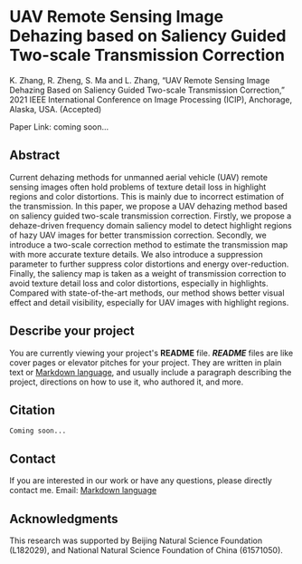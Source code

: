 # UAV Remote Sensing Image Dehazing based on Saliency Guided Two-scale Transmission Correction

K. Zhang, R. Zheng, S. Ma and L. Zhang, “UAV Remote Sensing Image Dehazing Based on Saliency Guided Two-scale Transmission Correction,” 2021 IEEE International Conference on Image Processing (ICIP), Anchorage, Alaska, USA. (Accepted)

Paper Link: coming soon...

## Abstract

Current dehazing methods for unmanned aerial vehicle (UAV) remote sensing images often hold problems of texture detail loss in highlight regions and color distortions. This is mainly due to incorrect estimation of the transmission. In this paper, we propose a UAV dehazing method based on saliency guided two-scale transmission correction. Firstly, we propose a dehaze-driven frequency domain saliency model to detect highlight regions of hazy UAV images for better transmission correction. Secondly, we introduce a two-scale correction method to estimate the transmission map with more accurate texture details. We also introduce a suppression parameter to further suppress color distortions and energy over-reduction. Finally, the saliency map is taken as a weight of transmission correction to avoid texture detail loss and color distortions, especially in highlights. Compared with state-of-the-art methods, our method shows better visual effect and detail visibility, especially for UAV images with highlight regions.



## Describe your project

You are currently viewing your project's **README** file. **_README_** files are like cover pages or elevator pitches for your project. They are written in plain text or [Markdown language](https://guides.github.com/features/mastering-markdown/), and usually include a paragraph describing the project, directions on how to use it, who authored it, and more.


## Citation

```
Coming soon...
```



## Contact

If you are interested in our work or have any questions, please directly contact me. 
Email: [Markdown language](kemengzhang@mail.bnu.edu.cn)



## Acknowledgments

This research was supported by Beijing Natural Science Foundation (L182029), and National Natural Science Foundation of China (61571050).

